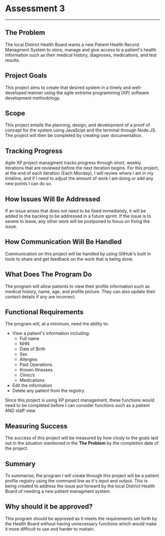 # Assessment 3
---
## The Problem
The local District Health Board wants a new Patient Health Record Managment System to store, manage and give access to a patient's health information such as their medical history, diagnoses, medications, and test results. 
## Project Goals
This project aims to create that desired system in a timely and well-developed manner using the agile extreme programming (XP) software development methodology.
## Scope
This project entails the planning, design, and development of a proof of concept for the system using JavaScipt and the terminal through Node.JS. The project will then be completed by creating user documentation.
## Tracking Progress
Agile XP project managment tracks progress through short, weekly iterations that are reviewed before the next iteration begins. For this project, at the end of each iteration (Each Monday), I will review where I am in my timeline, and if I need to adjust the amount of work I am doing or add any new points I can do so.
## How Issues Will Be Addressed
If an issue arises that does not need to be fixed immediately, it will be added to the backlog to be addressed in a future sprint. If the issue is to severe to leave, any other work will be postponed to foxus on fixing the issue.
## How Communication Will Be Handled
Communication on this project will be handled by using GitHub's built in tools to share and get feedback on the work that is being done.
## What Does The Program Do
The program will allow patients to view their profile information such as medical history, name, age, and profile picture. They can also update their contact details if any are incorrect.
## Functional Requirements
The program will, at a minimum, need the ability to:
* View a patient's information including:
  * Full name
  * NHN
  * Date of Birth
  * Sex
  * Allergies
  * Past Operations
  * Known Illnesses
  * Clinic/s
  * Medications
* Edit the information
* Delete any patient from the registry

Since this project is using XP project management, these functions would need to be completed before I can consider functions such as a patient AND staff view
## Measuring Success
The success of this project will be measured by how closly to the goals laid out in the situation mentioned in the **The Problem** by the completion date of the project.
## Summary
To summarise, the program I will create through this project will be a patient profile registry using the command line as it's input and output. This is being created to address the issue put forward by the local District Health Board of needing a new patient managment system.
## Why should it be approved?
This program should be approved as it meets the requirements set forth by the Health Board without having unnecessary functions which would make it more difficult to use and harder to maitain.
